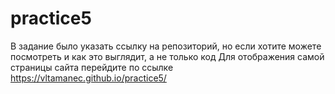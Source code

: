 # practice5
В задание было указать ссылку на репозиторий, но если хотите можете посмотреть и как это выглядит, а не только код 
Для отображения самой страницы сайта перейдите по ссылке https://vltamanec.github.io/practice5/
